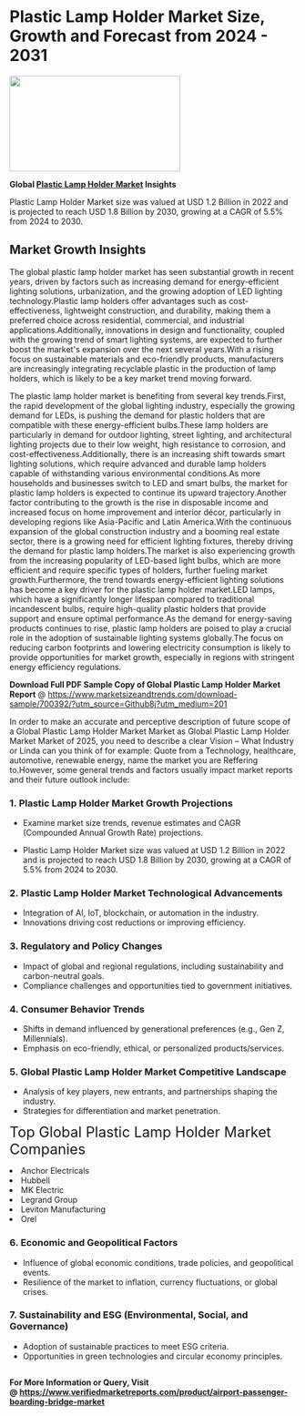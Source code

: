 <H1>Plastic Lamp Holder Market Size, Growth and Forecast from 2024 - 2031</H1><img class="aligncenter size-medium wp-image-584254" src="https://thirdeyenews.in/wp-content/uploads/2024/09/Global-Market-Research-300x168.jpeg" alt="" width="300" height="168" /><p><strong>Global&nbsp;<a href="https://www.marketsizeandtrends.com/download-sample/700392/?utm_source=Github8j?utm_medium=201">Plastic Lamp Holder Market</a> Insights</strong></p><p>Plastic Lamp Holder Market size was valued at USD 1.2 Billion in 2022 and is projected to reach USD 1.8 Billion by 2030, growing at a CAGR of 5.5% from 2024 to 2030.</p><p><h2>Market Growth Insights</h2> <p>The global plastic lamp holder market has seen substantial growth in recent years, driven by factors such as increasing demand for energy-efficient lighting solutions, urbanization, and the growing adoption of LED lighting technology.Plastic lamp holders offer advantages such as cost-effectiveness, lightweight construction, and durability, making them a preferred choice across residential, commercial, and industrial applications.Additionally, innovations in design and functionality, coupled with the growing trend of smart lighting systems, are expected to further boost the market's expansion over the next several years.With a rising focus on sustainable materials and eco-friendly products, manufacturers are increasingly integrating recyclable plastic in the production of lamp holders, which is likely to be a key market trend moving forward.</p> <p>The plastic lamp holder market is benefiting from several key trends.First, the rapid development of the global lighting industry, especially the growing demand for LEDs, is pushing the demand for plastic holders that are compatible with these energy-efficient bulbs.These lamp holders are particularly in demand for outdoor lighting, street lighting, and architectural lighting projects due to their low weight, high resistance to corrosion, and cost-effectiveness.Additionally, there is an increasing shift towards smart lighting solutions, which require advanced and durable lamp holders capable of withstanding various environmental conditions.As more households and businesses switch to LED and smart bulbs, the market for plastic lamp holders is expected to continue its upward trajectory.Another factor contributing to the growth is the rise in disposable income and increased focus on home improvement and interior décor, particularly in developing regions like Asia-Pacific and Latin America.With the continuous expansion of the global construction industry and a booming real estate sector, there is a growing need for efficient lighting fixtures, thereby driving the demand for plastic lamp holders.The market is also experiencing growth from the increasing popularity of LED-based light bulbs, which are more efficient and require specific types of holders, further fueling market growth.Furthermore, the trend towards energy-efficient lighting solutions has become a key driver for the plastic lamp holder market.LED lamps, which have a significantly longer lifespan compared to traditional incandescent bulbs, require high-quality plastic holders that provide support and ensure optimal performance.As the demand for energy-saving products continues to rise, plastic lamp holders are poised to play a crucial role in the adoption of sustainable lighting systems globally.The focus on reducing carbon footprints and lowering electricity consumption is likely to provide opportunities for market growth, especially in regions with stringent energy efficiency regulations.<p><span class=""><strong>Download Full PDF Sample Copy of Global Plastic Lamp Holder Market Report</strong> @ <a href="https://www.marketsizeandtrends.com/download-sample/700392/?utm_source=Github8j?utm_medium=201" target="_blank">https://www.marketsizeandtrends.com/download-sample/700392/?utm_source=Github8j?utm_medium=201</a></span></p><p>In order to make an accurate and perceptive description of future scope of a Global&nbsp;Plastic Lamp Holder Market Market as Global&nbsp;Plastic Lamp Holder Market Market of 2025, you need to describe a clear Vision &ndash; What Industry or Linda can you think of for example: Quote from a Technology, healthcare, automotive, renewable energy, name the market you are Reffering to.However, some general trends and factors usually impact market reports and their future outlook include:</p><h3>1.&nbsp;<strong>Plastic Lamp Holder Market Growth Projections</strong></h3><ul><li>Examine market size trends, revenue estimates and CAGR (Compounded Annual Growth Rate) projections.</li><li><p>Plastic Lamp Holder Market size was valued at USD 1.2 Billion in 2022 and is projected to reach USD 1.8 Billion by 2030, growing at a CAGR of 5.5% from 2024 to 2030.</p></li></ul><h3>2.&nbsp;<strong>Plastic Lamp Holder Market Technological Advancements</strong></h3><ul><li>Integration of AI, IoT, blockchain, or automation in the industry.</li><li>Innovations driving cost reductions or improving efficiency.</li></ul><h3>3.&nbsp;<strong>Regulatory and Policy Changes</strong></h3><ul><li>Impact of global and regional regulations, including sustainability and carbon-neutral goals.</li><li>Compliance challenges and opportunities tied to government initiatives.</li></ul><h3>4.&nbsp;<strong>Consumer Behavior Trends</strong></h3><ul><li>Shifts in demand influenced by generational preferences (e.g., Gen Z, Millennials).</li><li>Emphasis on eco-friendly, ethical, or personalized products/services.</li></ul><h3>5.&nbsp;<strong>Global Plastic Lamp Holder Market Competitive Landscape</strong></h3><ul><li>Analysis of key players, new entrants, and partnerships shaping the industry.</li><li>Strategies for differentiation and market penetration.</li></ul><p data-pm-slice="1 1 []"><span style="color: inherit; font-family: inherit; font-size: 25px;">Top Global Plastic Lamp Holder Market Companies</span></p><div class="" data-test-id=""><p><li>Anchor Electricals</li><li> Hubbell</li><li> MK Electric</li><li> Legrand Group</li><li> Leviton Manufacturing</li><li> Orel</li></p></div><h3>6.&nbsp;<strong>Economic and Geopolitical Factors</strong></h3><ul><li>Influence of global economic conditions, trade policies, and geopolitical events.</li><li>Resilience of the market to inflation, currency fluctuations, or global crises.</li></ul><h3>7.&nbsp;<strong>Sustainability and ESG (Environmental, Social, and Governance)</strong></h3><ul><li>Adoption of sustainable practices to meet ESG criteria.</li><li>Opportunities in green technologies and circular economy principles.</li></ul><h2><strong style="font-size: 14px;">For More Information or Query, Visit @&nbsp;</strong><a style="background-color: #ffffff; font-size: 14px;" href="https://www.marketsizeandtrends.com/report/plastic-lamp-holder-market/" target="_blank">https://www.verifiedmarketreports.com/product/airport-passenger-boarding-bridge-market</a></h2>